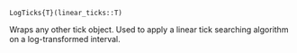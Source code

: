```
LogTicks{T}(linear_ticks::T)
```

Wraps any other tick object. Used to apply a linear tick searching algorithm on a log-transformed interval.
